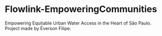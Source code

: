 # Flowlink-EmpoweringCommunities
Empowering Equitable Urban Water Access in the Heart of São Paulo. Project made by Éverson Filipe.
